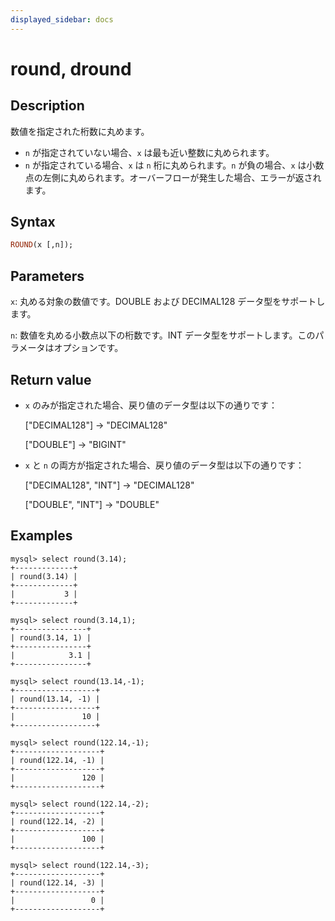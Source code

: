 ```yaml
---
displayed_sidebar: docs
---
```


# round, dround

## Description

数値を指定された桁数に丸めます。

- `n` が指定されていない場合、`x` は最も近い整数に丸められます。
- `n` が指定されている場合、`x` は `n` 桁に丸められます。`n` が負の場合、`x` は小数点の左側に丸められます。オーバーフローが発生した場合、エラーが返されます。

## Syntax

```Haskell
ROUND(x [,n]);
```

## Parameters

`x`: 丸める対象の数値です。DOUBLE および DECIMAL128 データ型をサポートします。

`n`: 数値を丸める小数点以下の桁数です。INT データ型をサポートします。このパラメータはオプションです。

## Return value

- `x` のみが指定された場合、戻り値のデータ型は以下の通りです：

  ["DECIMAL128"] -> "DECIMAL128"

  ["DOUBLE"] -> "BIGINT"

- `x` と `n` の両方が指定された場合、戻り値のデータ型は以下の通りです：

  ["DECIMAL128", "INT"] -> "DECIMAL128"

  ["DOUBLE", "INT"] -> "DOUBLE"

## Examples

```Plain
mysql> select round(3.14);
+-------------+
| round(3.14) |
+-------------+
|           3 |
+-------------+

mysql> select round(3.14,1);
+----------------+
| round(3.14, 1) |
+----------------+
|            3.1 |
+----------------+

mysql> select round(13.14,-1);
+------------------+
| round(13.14, -1) |
+------------------+
|               10 |
+------------------+

mysql> select round(122.14,-1);
+-------------------+
| round(122.14, -1) |
+-------------------+
|               120 |
+-------------------+

mysql> select round(122.14,-2);
+-------------------+
| round(122.14, -2) |
+-------------------+
|               100 |
+-------------------+

mysql> select round(122.14,-3);
+-------------------+
| round(122.14, -3) |
+-------------------+
|                 0 |
+-------------------+
```